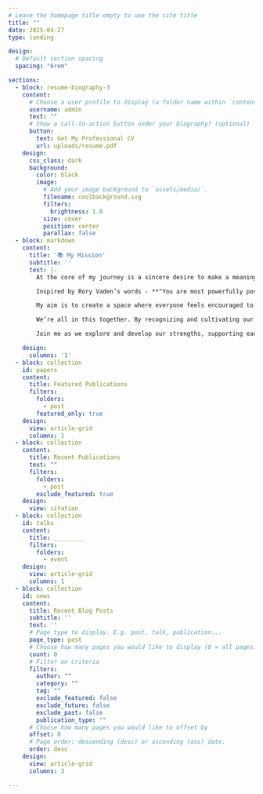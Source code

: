 ```yaml
---
# Leave the homepage title empty to use the site title
title: ""
date: 2025-04-27
type: landing

design:
  # Default section spacing
  spacing: "6rem"

sections:
  - block: resume-biography-3
    content:
      # Choose a user profile to display (a folder name within `content/authors/`)
      username: admin
      text: ""
      # Show a call-to-action button under your biography? (optional)
      button:
        text: Get My Professional CV
        url: uploads/resume.pdf
    design:
      css_class: dark
      background:
        color: black
        image:
          # Add your image background to `assets/media/`.
          filename: coolbackground.svg
          filters:
            brightness: 1.0
          size: cover
          position: center
          parallax: false
  - block: markdown
    content:
      title: '📚 My Mission'
      subtitle: ''
      text: |-
        At the core of my journey is a sincere desire to make a meaningful difference in the lives of others.  I believe that each person has unique strengths-talents and qualities that, when shared, can uplift and support those around us. Recognizing and leveraging these strengths helps build a more understanding and connected community.

        Inspired by Rory Vaden’s words - **"You are most powerfully positioned to serve the person you once were"** - I see our vulnerabilities and experiences not as obstacles, but as sources of resilience and growth. Embracing our authentic selves allows us to better understand and support others in their own journeys.

        My aim is to create a space where everyone feels encouraged to identify and share their gifts. Through openness, kindness, and mutual support, we can unlock potential-both within ourselves and in those we serve. Together, we can foster reflection, connection, and meaningful progress, demonstrating that growth and impact are within everyone's reach.

        We’re all in this together. By recognizing and cultivating our strengths, we contribute to a community where every voice matters and collective progress is possible. Through honest conversations and shared purpose, we can work toward a more compassionate and understanding future.

        Join me as we explore and develop our strengths, supporting each other in becoming the best versions of ourselves. Let’s grow together and make a positive difference-one step at a time.

    design:
      columns: '1'
  - block: collection
    id: papers
    content:
      title: Featured Publications
      filters:
        folders:
          - post
        featured_only: true
    design:
      view: article-grid
      columns: 1
  - block: collection
    content:
      title: Recent Publications
      text: ""
      filters:
        folders:
          - post
        exclude_featured: true
    design:
      view: citation
  - block: collection
    id: talks
    content:
      title: _________
      filters:
        folders:
          - event
    design:
      view: article-grid
      columns: 1
  - block: collection
    id: news
    content:
      title: Recent Blog Posts
      subtitle: ''
      text: ''
      # Page type to display. E.g. post, talk, publication...
      page_type: post
      # Choose how many pages you would like to display (0 = all pages)
      count: 0
      # Filter on criteria
      filters:
        author: ""
        category: ""
        tag: ""
        exclude_featured: false
        exclude_future: false
        exclude_past: false
        publication_type: ""
      # Choose how many pages you would like to offset by
      offset: 0
      # Page order: descending (desc) or ascending (asc) date.
      order: desc
    design:
      view: article-grid
      columns: 3

---
```


